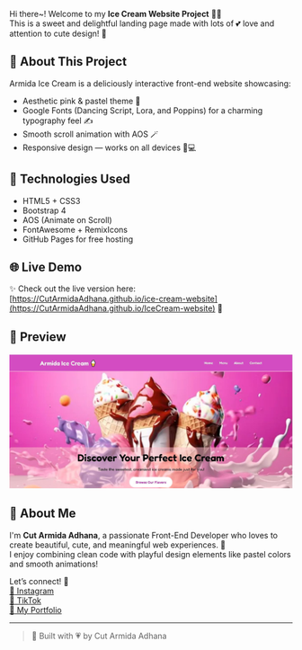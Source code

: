Hi there~! Welcome to my **Ice Cream Website Project** 🍦✨  
This is a sweet and delightful landing page made with lots of 💕 love and attention to cute design! 🌷

## 🍧 About This Project
Armida Ice Cream is a deliciously interactive front-end website showcasing:
- Aesthetic pink & pastel theme 🎨
- Google Fonts (Dancing Script, Lora, and Poppins) for a charming typography feel ✍️
- Smooth scroll animation with AOS 🪄
- Responsive design — works on all devices 📱💻

## 💖 Technologies Used
- HTML5 + CSS3  
- Bootstrap 4  
- AOS (Animate on Scroll)  
- FontAwesome + RemixIcons  
- GitHub Pages for free hosting  

## 🌐 Live Demo
✨ Check out the live version here:  
[https://CutArmidaAdhana.github.io/ice-cream-website](https://CutArmidaAdhana.github.io/IceCream-website) 🍓

## 📸 Preview

![Ice Cream Website Screenshot](eskrim.JPG)

## 🧁 About Me

I'm **Cut Armida Adhana**, a passionate Front-End Developer who loves to create beautiful, cute, and meaningful web experiences. 🌸  
I enjoy combining clean code with playful design elements like pastel colors and smooth animations!  

Let’s connect! 💬  
[🌷 Instagram](https://www.instagram.com/ctrmdhn_)  
[🌸 TikTok](https://www.tiktok.com/@cutarmidaadhanaa)  
[🌼 My Portfolio](https://cutarmidaadhana.github.io/web-portofolio/)

---

> 🍡 Built with 💗 by Cut Armida Adhana

